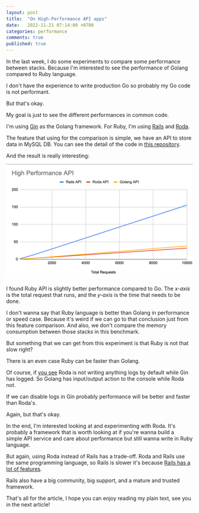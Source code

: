 ```yaml
---
layout: post
title:  "On High-Performance API apps"
date:   2022-11-21 07:14:00 +0700
categories: performance
comments: true
published: true
---
```


In the last week, I do some experiments to compare some performance between stacks. Because I'm interested to see the performance of Golang compared to Ruby language.

I don't have the experience to write production Go so probably my Go code is not performant. 

But that's okay. 

My goal is just to see the different performances in common code. 

I'm using [Gin](https://github.com/gin-gonic/gin) as the Golang framework. For Ruby, I'm using [Rails](https://guides.rubyonrails.org/api_app.html) and [Roda](http://roda.jeremyevans.net/).

The feature that using for the comparison is simple, we have an API to store data in MySQL DB. You can see the detail of the code in [this repository](https://github.com/philiplambok/high-performance-bench).

And the result is really interesting:

![](https://raw.githubusercontent.com/philiplambok/high-performance-bench/main/result.png)

I found Ruby API is slightly better performance compared to Go. The _x-axis_ is the total request that runs, and the _y-axis_ is the time that needs to be done.

I don't wanna say that Ruby language is better than Golang in performance or speed case. Because it's weird if we can go to that conclusion just from this feature comparison. And also, we don't compare the memory consumption between those stacks in this benchmark.

But something that we can get from this experiment is that Ruby is not that slow right?

There is an even case Ruby can be faster than Golang. 

Of course, if [you see](https://github.com/philiplambok/high-performance-bench) Roda is not writing anything logs by default while Gin has logged. So Golang has input/output action to the console while Roda not. 

If we can disable logs in Gin probably performance will be better and faster than Roda's. 

Again, but that's okay.

In the end, I'm interested looking at and experimenting with Roda. It's probably a framework that is worth looking at if you're wanna build a simple API service and care about performance but still wanna write in Ruby language.

But again, using Roda instead of Rails has a trade-off. Roda and Rails use the same programming language, so Rails is slower it's because [Rails has a lot of features](https://guides.rubyonrails.org/api_app.html#why-use-rails-for-json-apis-questionmark). 

Rails also have a big community, big support, and a mature and trusted framework.

That's all for the article, I hope you can enjoy reading my plain text, see you in the next article!
